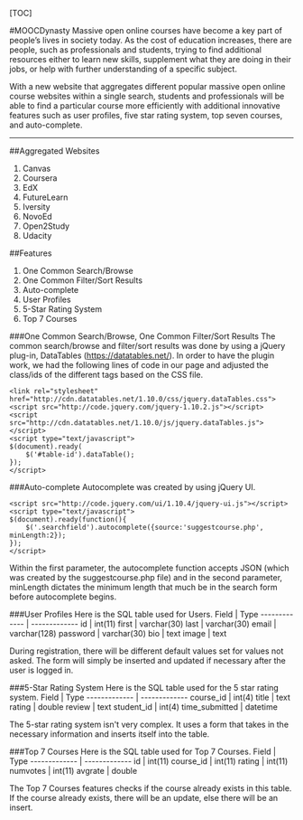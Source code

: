 [TOC]

#MOOCDynasty
Massive open online courses have become a key part of people’s lives in society today. As the cost of education increases, there are people, such as professionals and students, trying to find additional resources either to learn new skills, supplement what they are doing in their jobs, or help with further understanding of a specific subject.
 
With a new website that aggregates different popular massive open online course websites within a single search, students and professionals will be able to find a particular course more efficiently with additional innovative features such as user profiles, five star rating system, top seven courses, and auto-complete.

----------
##Aggregated Websites
1. Canvas
2. Coursera
3. EdX
4. FutureLearn
5. Iversity
6. NovoEd
7. Open2Study
8. Udacity

##Features
1. One Common Search/Browse
2. One Common Filter/Sort Results
3. Auto-complete
4. User Profiles
5. 5-Star Rating System
6. Top 7 Courses

###One Common Search/Browse, One Common Filter/Sort Results
The common search/browse and filter/sort results was done by using a jQuery plug-in, DataTables (https://datatables.net/). In order to have the plugin work, we had the following lines of code in our page and adjusted the class/ids of the different tags based on the CSS file.
```
<link rel="stylesheet" href="http://cdn.datatables.net/1.10.0/css/jquery.dataTables.css">
<script src="http://code.jquery.com/jquery-1.10.2.js"></script>
<script src="http://cdn.datatables.net/1.10.0/js/jquery.dataTables.js"></script>
<script type="text/javascript">
$(document).ready(
    $('#table-id').dataTable();
});
</script>
```

###Auto-complete
Autocomplete was created by using jQuery UI. 
```
<script src="http://code.jquery.com/ui/1.10.4/jquery-ui.js"></script>
<script type="text/javascript">
$(document).ready(function(){
	$('.searchfield').autocomplete({source:'suggestcourse.php', minLength:2});
});
</script>
```
Within the first parameter, the autocomplete function accepts JSON (which was created by the suggestcourse.php file) and in the second parameter, minLength dictates the minimum length that much be in the search form before autocomplete begins.

###User Profiles
Here is the SQL table used for Users. 
Field  | Type
------------- | -------------
id  | int(11)
first | varchar(30)
last | varchar(30)
email | varchar(128)
password | varchar(30)
bio | text
image | text

During registration, there will be different default values set for values not asked. The form will simply be inserted and updated if necessary after the user is logged in.


###5-Star Rating System
Here is the SQL table used for the 5 star rating system. 
Field  | Type
------------- | -------------
course_id | int(4)
title | text
rating | double
review | text
student_id | int(4)
time_submitted | datetime

The 5-star rating system isn't very complex. It uses a form that takes in the necessary information and inserts itself into the table. 

###Top 7 Courses
Here is the SQL table used for Top 7 Courses. 
Field  | Type
------------- | -------------
id  | int(11)
course_id | int(11)
rating | int(11)
numvotes | int(11)
avgrate | double

The Top 7 Courses features checks if the course already exists in this table. If the course already exists, there will be an update, else there will be an insert. 






